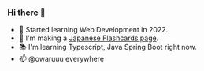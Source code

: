 ### Hi there 👋

- 🚀 Started learning Web Development in 2022.
- 🌱 I'm making a [Japanese Flashcards page](https://owaruuu.github.io/ReactFlashcards/).
- 📚 I'm learning Typescript, Java Spring Boot right now.
- 📫 @owaruuu everywhere

<!--
**owaruuu/owaruuu** is a ✨ _special_ ✨ repository because its `README.md` (this file) appears on your GitHub profile.

Here are some ideas to get you started:

- 🔭 I’m currently working on ...
- 🌱 I’m currently learning ...
- 👯 I’m looking to collaborate on ...
- 🤔 I’m looking for help with ...
- 💬 Ask me about ...
- 📫 How to reach me: ...
- 😄 Pronouns: ...
- ⚡ Fun fact: ...
-->
